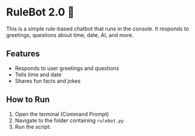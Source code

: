 # RuleBot 2.0 🤖

This is a simple rule-based chatbot that runs in the console. It responds to greetings, questions about time, date, AI, and more.

## Features
- Responds to user greetings and questions
- Tells time and date
- Shares fun facts and jokes

## How to Run
1. Open the terminal (Command Prompt)
2. Navigate to the folder containing `rulebot.py`
3. Run the script:
